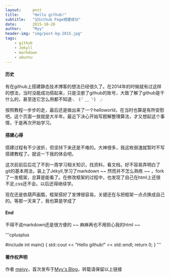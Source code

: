 ```yaml
---
layout:     post
title:      "Hello github!"
subtitle:   "记Github Page搭建成功"
date:       2015-10-20
author:     "Myy"
header-img: "img/post-bg-2015.jpg"
tags:
    - github
    - Jekyll
    - markdown
    - ubuntu
---
```

#### 历史

有在github上搭建静态技术博客的想法已经很久了。在2014年的时候就有过这样的想法，当时没能成功搭起来，只是注册了github的账号，大致了解了github是干什么的，甚至连它怎么用都不知道╮（╯＿╰）╭

按照教程一步步的走，最后还是做出来了一个helloworld，在当时也算是有所安慰吧。这个页面一放就是大半年。最近下决心开始写题解整理算法，才又想起这个事情，于是再次开始学习。

#### 搭建心得

搭建过程有不少波折，但坚持下来还是不难的。大神很多，我这枚弱渣就暂时不写搭建教程了。就说一下我的体会吧。

这次前前后后花了不到一周学习相关知识，找资料，看文档，好不容易弄明白了git的基本用法，装上了Jekyll,学习了markdown ~~ 然而并不怎么熟练 ~~ ，fork了一发框架，总算是能看了。在修改框架的过程中，也发现了自己在html上还很不足,css还不会。以后还得继续学。

现在还是依葫芦画瓢，框架搭好了发博很容易。关键还在与把框架一点点换成自己的。等那一天来了，我也算是学成了

#### End

不得不说markdown还是很方便的 ~~ 麻麻再也不用担心我的html ~~

'''cplusplus

#include<iosteam>
int main()
{
std::cout << "Hello github!" << std::endl;
return 0;
}
'''

#### 著作权声明
  
作者 [meiyy](http://github.com/myy)，首次发布于[Myy's Blog](http://myyacing.cf)，转载请保留以上链接
